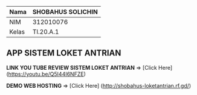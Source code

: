| Nama      | SHOBAHUS SOLICHIN |
| ----------- | ----------- |
| NIM     | 312010076      |
| Kelas   | TI.20.A.1        |

## APP SISTEM LOKET ANTRIAN 

**LINK YOU TUBE REVIEW SISTEM LOKET ANTRIAN** => [Click Here] (https://youtu.be/Q5I44I6NFZE)

**DEMO WEB HOSTING** => [Click Here] (http://shobahus-loketantrian.rf.gd/)

